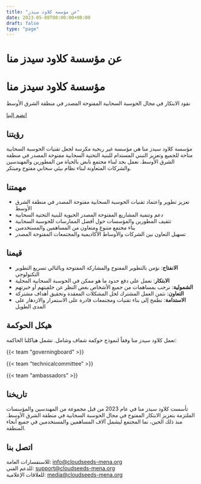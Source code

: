 ```yaml
---
title: "عن مؤسسة كلاود سيدز"
date: 2023-05-08T00:00:00+00:00
draft: false
type: "page"
---
```


# عن مؤسسة كلاود سيدز منا

<div class="hero-section">
    <h1>مؤسسة كلاود سيدز منا</h1>
    <p>نقود الابتكار في مجال الحوسبة السحابية المفتوحة المصدر في منطقة الشرق الأوسط</p>
    <a href="/community" class="btn-primary">انضم إلينا</a>
</div>

## رؤيتنا

مؤسسة كلاود سيدز منا هي مؤسسة غير ربحية مكرسة لجعل تقنيات الحوسبة السحابية متاحة للجميع وتعزيز التبني المستدام للبنية التحتية السحابية مفتوحة المصدر في منطقة الشرق الأوسط. نعمل بجد لبناء مجتمع نابض بالحياة من المطورين والمهندسين والشركات المتعاونة لبناء نظام بيئي سحابي مفتوح ومبتكر.

## مهمتنا

* تعزيز تطوير واعتماد تقنيات الحوسبة السحابية مفتوحة المصدر في منطقة الشرق الأوسط
* دعم وتنمية المشاريع المفتوحة المصدر الحيوية للبنية التحتية السحابية
* تثقيف المطورين والمؤسسات حول أفضل الممارسات للحوسبة السحابية
* بناء مجتمع متنوع ومتعاون من المساهمين والمستخدمين
* تسهيل التعاون بين الشركات والأوساط الأكاديمية والمجتمعات المفتوحة المصدر

## قيمنا

* **الانفتاح**: نؤمن بالتطوير المفتوح والمشاركة المفتوحة وبالتالي تسريع التطوير التكنولوجي
* **الابتكار**: نعمل على دفع حدود ما هو ممكن في الحوسبة السحابية المحلية
* **الشمولية**: نرحب بمساهمات من جميع الأشخاص بغض النظر عن خلفيتهم أو خبرتهم
* **التعاون**: نثمن العمل المشترك لحل المشكلات المعقدة وتحقيق أهداف مشتركة
* **الاستدامة**: نطمح إلى بناء تقنيات ومجتمعات قادرة على الاستمرار والازدهار على المدى الطويل

## هيكل الحوكمة

تعمل كلاود سيدز منا وفقاً لنموذج حوكمة شفاف وشامل. تشمل هياكلنا الحاكمة:

{{< team "governingboard" >}}

{{< team "technicalcommittee" >}}

{{< team "ambassadors" >}}

## تاريخنا

تأسست كلاود سيدز منا في عام 2023 من قبل مجموعة من المهندسين والمؤسسات الملتزمة بتعزيز الابتكار المفتوح في مجال الحوسبة السحابية في منطقة الشرق الأوسط. منذ ذلك الحين، نما المجتمع ليشمل آلاف المساهمين والمستخدمين في جميع أنحاء المنطقة.

## اتصل بنا

للاستفسارات العامة: [info@cloudseeds-mena.org](mailto:info@cloudseeds-mena.org)  
للدعم الفني: [support@cloudseeds-mena.org](mailto:support@cloudseeds-mena.org)  
للعلاقات الإعلامية: [media@cloudseeds-mena.org](mailto:media@cloudseeds-mena.org)
